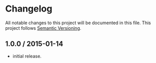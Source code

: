 # Changelog
All notable changes to this project will be documented in this file.
This project follows [Semantic Versioning](http://semver.org).

## 1.0.0 / 2015-01-14
 - initial release.
